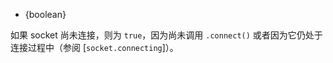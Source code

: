 <!-- YAML
added: v11.2.0
-->

* {boolean}

如果 socket 尚未连接，则为 `true`，因为尚未调用 `.connect()` 或者因为它仍处于连接过程中（参阅 [`socket.connecting`]）。

